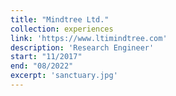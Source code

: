 ```yaml
---
title: "Mindtree Ltd."
collection: experiences
link: 'https://www.ltimindtree.com'
description: 'Research Engineer'
start: "11/2017"
end: "08/2022"
excerpt: 'sanctuary.jpg'
---
```

